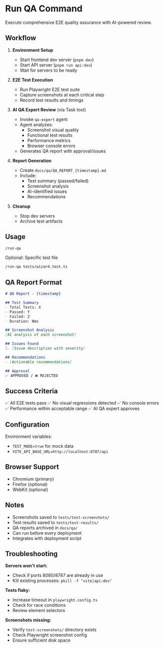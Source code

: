 # Run QA Command

Execute comprehensive E2E quality assurance with AI-powered review.

## Workflow

1. **Environment Setup**
   - Start frontend dev server (`pnpm dev`)
   - Start API server (`pnpm run api:dev`)
   - Wait for servers to be ready

2. **E2E Test Execution**
   - Run Playwright E2E test suite
   - Capture screenshots at each critical step
   - Record test results and timings

3. **AI QA Expert Review** (via Task tool)
   - Invoke `qa-expert` agent
   - Agent analyzes:
     - Screenshot visual quality
     - Functional test results
     - Performance metrics
     - Browser console errors
   - Generates QA report with approval/issues

4. **Report Generation**
   - Create `docs/qa/QA_REPORT_{timestamp}.md`
   - Include:
     - Test summary (passed/failed)
     - Screenshot analysis
     - AI-identified issues
     - Recommendations

5. **Cleanup**
   - Stop dev servers
   - Archive test artifacts

## Usage

```bash
/run-qa
```

Optional: Specific test file
```bash
/run-qa tests/wizard.test.ts
```

## QA Report Format

```markdown
# QA Report - {timestamp}

## Test Summary
- Total Tests: X
- Passed: Y
- Failed: Z
- Duration: Nms

## Screenshot Analysis
[AI analysis of each screenshot]

## Issues Found
1. [Issue description with severity]

## Recommendations
- [Actionable recommendations]

## Approval
✅ APPROVED / ❌ REJECTED
```

## Success Criteria

✅ All E2E tests pass
✅ No visual regressions detected
✅ No console errors
✅ Performance within acceptable range
✅ AI QA expert approves

## Configuration

Environment variables:
- `TEST_MODE=true` for mock data
- `VITE_API_BASE_URL=http://localhost:8787/api`

## Browser Support

- Chromium (primary)
- Firefox (optional)
- WebKit (optional)

## Notes

- Screenshots saved to `tests/test-screenshots/`
- Test results saved to `tests/test-results/`
- QA reports archived in `docs/qa/`
- Can run before every deployment
- Integrates with deployment script

## Troubleshooting

**Servers won't start:**
- Check if ports 8080/8787 are already in use
- Kill existing processes: `pkill -f "vite|api:dev"`

**Tests flaky:**
- Increase timeout in `playwright.config.ts`
- Check for race conditions
- Review element selectors

**Screenshots missing:**
- Verify `test-screenshots/` directory exists
- Check Playwright screenshot config
- Ensure sufficient disk space
